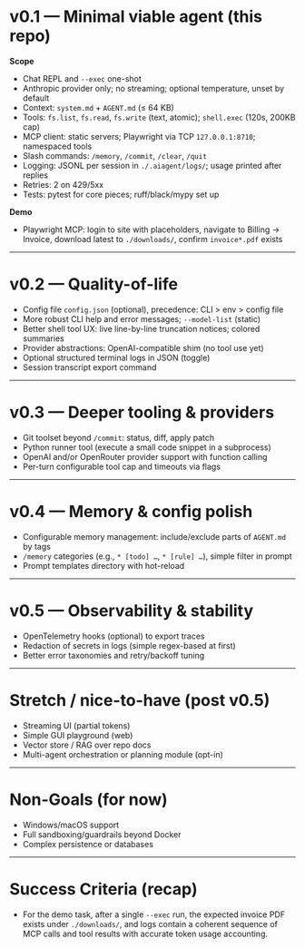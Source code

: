 # v0.1 — Minimal viable agent (this repo)
**Scope**
- Chat REPL and `--exec` one-shot
- Anthropic provider only; no streaming; optional temperature, unset by default
- Context: `system.md` + `AGENT.md` (≤ 64 KB)
- Tools: `fs.list`, `fs.read`, `fs.write` (text, atomic); `shell.exec` (120s, 200KB cap)
- MCP client: static servers; Playwright via TCP `127.0.0.1:8710`; namespaced tools
- Slash commands: `/memory`, `/commit`, `/clear`, `/quit`
- Logging: JSONL per session in `./.aiagent/logs/`; usage printed after replies
- Retries: 2 on 429/5xx
- Tests: pytest for core pieces; ruff/black/mypy set up

**Demo**
- Playwright MCP: login to site with placeholders, navigate to Billing → Invoice, download latest to `./downloads/`, confirm `invoice*.pdf` exists

---

# v0.2 — Quality-of-life
- Config file `config.json` (optional), precedence: CLI > env > config file
- More robust CLI help and error messages; `--model-list` (static)
- Better shell tool UX: live line-by-line truncation notices; colored summaries
- Provider abstractions: OpenAI-compatible shim (no tool use yet)
- Optional structured terminal logs in JSON (toggle)
- Session transcript export command

---

# v0.3 — Deeper tooling & providers
- Git toolset beyond `/commit`: status, diff, apply patch
- Python runner tool (execute a small code snippet in a subprocess)
- OpenAI and/or OpenRouter provider support with function calling
- Per-turn configurable tool cap and timeouts via flags

---

# v0.4 — Memory & config polish
- Configurable memory management: include/exclude parts of `AGENT.md` by tags
- `/memory` categories (e.g., `* [todo] …`, `* [rule] …`), simple filter in prompt
- Prompt templates directory with hot-reload

---

# v0.5 — Observability & stability
- OpenTelemetry hooks (optional) to export traces
- Redaction of secrets in logs (simple regex-based at first)
- Better error taxonomies and retry/backoff tuning

---

# Stretch / nice-to-have (post v0.5)
- Streaming UI (partial tokens)
- Simple GUI playground (web)
- Vector store / RAG over repo docs
- Multi-agent orchestration or planning module (opt-in)

---

# Non-Goals (for now)
- Windows/macOS support
- Full sandboxing/guardrails beyond Docker
- Complex persistence or databases

---

# Success Criteria (recap)
- For the demo task, after a single `--exec` run, the expected invoice PDF exists under `./downloads/`, and logs contain a coherent sequence of MCP calls and tool results with accurate token usage accounting.
